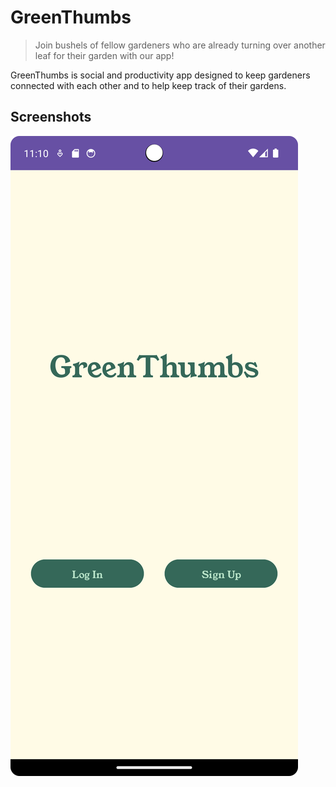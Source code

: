 # GreenThumbs
> Join bushels of fellow gardeners who are already turning over another leaf for their garden with
our app!

GreenThumbs is social and productivity app designed to keep gardeners connected with each other and to help keep track of their gardens.

## Screenshots
![Homepage](/readme-res/home.png)   